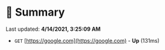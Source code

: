 # 📖 Summary
Last updated: **4/14/2021, 3:25:09 AM**

- `GET` [https://google.com](https://google.com) - **Up** (131ms)
